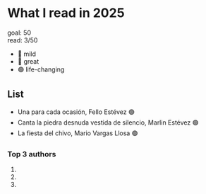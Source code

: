 # What I read in 2025

goal: 50 \
read: 3/50

- 🔴 mild
- 🔵 great
- 🟢 life-changing

## List

- Una para cada ocasión, Fello Estévez 🟢
- Canta la piedra desnuda vestida de silencio, Marlin Estévez 🟢
- La fiesta del chivo, Mario Vargas Llosa 🟢

### Top 3 authors

1.
2.
3.
